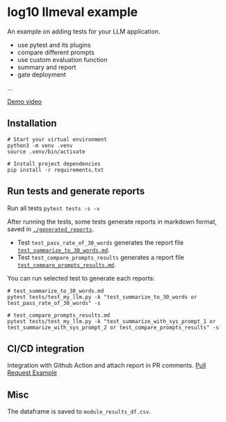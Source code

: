 # log10 llmeval example
An example on adding tests for your LLM application.
* use pytest and its plugins
* compare different prompts
* use custom evaluation function
* summary and report
* gate deployment

...

[Demo video](https://www.loom.com/share/45dbb0f182194f0e81321c38497d1766?sid=7544b20b-2165-402d-bf50-0be577579cd2)

## Installation
```
# Start your virtual environment
python3 -m venv .venv
source .venv/bin/activate

# Install project dependencies
pip install -r requirements.txt
```

## Run tests and generate reports
Run all tests `pytest tests -s -v`

After running the tests, some tests generate reports in markdown format, saved in [`./generated_reports`](./generated_reports/).
* Test `test_pass_rate_of_30_words` generates the report file [`test_summarize_to_30_words.md`](./generated_reports/test_summarize_to_30_words.md).
* Test `test_compare_prompts_results` generates a report file [`test_compare_prompts_results.md`](./generated_reports/test_compare_prompts_results.md).

You can run selected test to generate each reports:
```
# test_summarize_to_30_words.md
pytest tests/test_my_llm.py -k "test_summarize_to_30_words or test_pass_rate_of_30_words" -s

# test_compare_prompts_results.md
pytest tests/test_my_llm.py -k "test_summarize_with_sys_prompt_1 or test_summarize_with_sys_prompt_2 or test_compare_prompts_results" -s
```

## CI/CD integration
Integration with Github Action and attach report in PR comments. [Pull Request Example](https://github.com/log10-io/log10_eval_example/pull/9)

## Misc
The dataframe is saved to `module_results_df.csv`.
